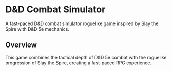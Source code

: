 # D&D Combat Simulator
A fast-paced D&D combat simulator roguelike game inspired by Slay the Spire with D&D 5e mechanics.

## Overview
This game combines the tactical depth of D&D 5e combat with the roguelike progression of Slay the Spire, creating a fast-paced RPG experience.
